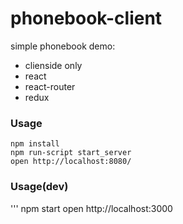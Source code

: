 phonebook-client
=====================

simple phonebook demo:
 - clienside only
 - react
 - react-router
 - redux

### Usage
```
npm install
npm run-script start_server
open http://localhost:8080/
```

### Usage(dev)
'''
npm start
open http://localhost:3000
```